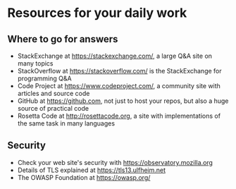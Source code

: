 
# Resources for your daily work

## Where to go for answers

- StackExchange at <https://stackexchange.com/>,
  a large Q&A site on many topics
- StackOverflow at <https://stackoverflow.com/>
  is the StackExchange for programming Q&A
- Code Project at <https://www.codeproject.com/>,
  a community site with articles and source code
- GitHub at <https://github.com>, not just to host your repos,
  but also a huge source of practical code
- Rosetta Code at <http://rosettacode.org>,
  a site with implementations of the same task
  in many languages

## Security

- Check your web site's security with <https://observatory.mozilla.org>
- Details of TLS explained at <https://tls13.ulfheim.net>
- The OWASP Foundation at <https://owasp.org/>
